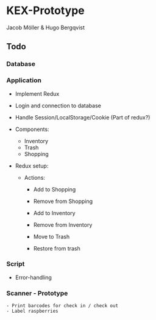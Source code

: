 # KEX-Prototype

Jacob Möller & Hugo Bergqvist


## Todo

### Database



### Application
- Implement Redux
- Login and connection to database

- Handle Session/LocalStorage/Cookie (Part of redux?)

- Components:
	- Inventory
	- Trash
	- Shopping

- Redux setup:
	- Actions:
		- Add to Shopping
		- Remove from Shopping

		- Add to Inventory
		- Remove from Inventory

		- Move to Trash
		- Restore from trash

### Script
- Error-handling

### Scanner - Prototype
	- Print barcodes for check in / check out
	- Label raspberries


